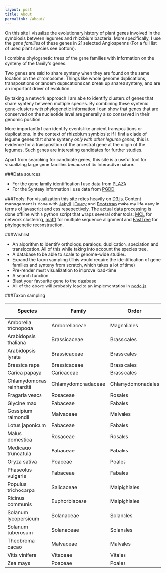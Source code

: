 ```yaml
---
layout: post
title: About
permalink: /about/
---
```


On this site I visualize the evolutionary history of plant genes involved in the symbiosis between legumes and rhizobium bacteria. More specifically, I use the *gene families* of these genes in 21 selected Angiosperms (For a full list of used plant species see bottom).  

I combine phylogenetic trees of the gene families with information on the synteny of the family's genes. 

Two genes are said to share synteny when they are found on the same location on the chromosome. Things like whole genome duplications, transpositions or tandem duplications can break up shared synteny, and are an important driver of evolution.

By taking a network approach I am able to identify clusters of genes that share synteny between multiple species. By combining these syntenic gene-clusters with phylogenetic information I can show that genes that are conserved on the nucleotide level are generally also conserved in their genomic position.

More importantly I can identify events like ancient transpositions or duplications. In the context of rhizobium symbiosis: if I find a clade of legume genes that share synteny *only with other legume genes*, this is evidence for a transposition of the ancestral gene at the origin of the legumes. Such genes are interesting candidates for further studies.

Apart from searching for candidate genes, this site is a useful tool for visualizing large gene families because of its interactive nature.

###Data sources

* For the gene family identification I use data from [PLAZA][1]  
* For the Synteny information I use data from [PGDD][2]  

###Tools:
For visualization this site relies heavily on [D3.js][3]. Content management is done with [Jekyll][4]. [jQuery][5] and [Bootstrap][6] make my life easy in terms of javascript and css resepectively.
The actual data processing is done offline with a python script that wraps several other tools: [MCL][7] for network clustering, [mafft][8] for multiple sequence alignment and [FastTree][9] for phylogenetic reconstruction.

###Wishlist

* An algorithm to identify orthologs, paralogs, duplication, speciation and translocation. All of this while taking into account the species tree.  
* A database to be able to scale to genome-wide studies.  
* Expand the taxon sampling (This would require the identification of gene families and synteny from scratch, which takes a lot of time)  
* Pre-render most visualization to improve load-time  
* A search function  
* Blast your favourite gene to the database  
* All of the above will probably lead to an implementation in [node.js][10]

###Taxon sampling


| Species | Family | Order | rhizobium symbiosis |
| ------- | ------ | ----- | :---: | 
| Amborella trichopoda | Amborellaceae | Magnoliales | No | 
| Arabidopsis thaliana | Brassicaceae | Brassicales | No | 
| Arabidopsis lyrata | Brassicaceae | Brassicales | No | 
| Brassica rapa | Brassicaceae | Brassicales | No | 
| Carica papaya | Caricaceae | Brassicales | No |
| Chlamydomonas reinhardtii | Chlamydomonadaceae | Chlamydomonadales | No |
| Fragaria vesca | Rosaceae | Rosales | No |
| Glycine max | Fabaceae | Fabales | Yes |
| Gossipium raimondii | Malvaceae | Malvales | No |
| Lotus japonicum | Fabaceae | Fabales | Yes |
| Malus domestica | Rosaceae | Rosales | No |
| Medicago truncatula | Fabaceae | Fabales | Yes |
| Oryza sativa | Poaceae | Poales | No |
| Phaseolus vulgaris | Fabaceae | Fabales | Yes |
| Populus trichocarpa | Salicaceae | Malpighiales | No |
| Ricinus communis | Euphorbiaceae | Malpighiales | No |
| Solanum lycopersicum | Solanaceae | Solanales | No |
| Solanum tuberosum | Solanaceae | Solanales | No |
| Theobroma cacao | Malvaceae | Malvales | No |
| Vitis vinifera | Vitaceae | Vitales | No |
| Zea mays | Poaceae | Poales | No |


[1]: http://http://plaza.psb.ugent.be/
[2]: http://chibba.agtec.uga.edu/duplication/
[3]: http://http://d3js.org/
[4]: http://jekyllrb.com/
[5]: http://jquery.com/
[6]: http://http://getbootstrap.com/
[7]: http://micans.org/mcl/index.html
[8]: http://mafft.cbrc.jp/alignment/software/
[9]: http://www.microbesonline.org/fasttree/
[10]: http://nodejs.org/


